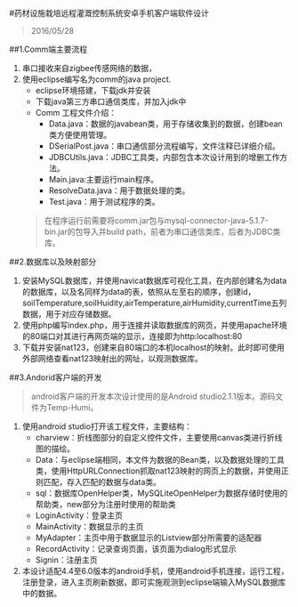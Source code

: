 #药材设施栽培远程灌溉控制系统安卓手机客户端软件设计
>2016/05/28

##1.Comm端主要流程	
1. 串口接收来自zigbee传感网络的数据，
2. 使用eclipse编写名为comm的java project.
	- eclipse环境搭建，下载jdk并安装
	- 下载java第三方串口通信类库，并加入jdk中
	- Comm 工程文件介绍：
		- Data.java：数据的javabean类，用于存储收集到的数据，创建bean类方便使用管理。
		- DSerialPost.java：串口通信部分流程编写，文件注释已详细介绍。
		- JDBCUtils.java：JDBC工具类，内部包含本次设计用到的增删工作方法。
		- Main.java:主要运行main程序。
		- ResolveData.java：用于数据处理的类。
		- Test.java：用于测试程序的类。
	> 在程序运行前需要将comm.jar包与mysql-connector-java-5.1.7-bin.jar的包导入并build path，前者为串口通信类库，后者为JDBC类库。

##2.数据库以及映射部分
1. 安装MySQL数据库，并使用navicat数据库可视化工具，在内部创建名为data的数据库，以及名同样为data的表，依照从左至右的顺序，创建id，soilTemperature,soilHuidity,airTemperature,airHumidity,currentTime五列数据，用于对应存储数据。
2. 使用php编写index.php，用于连接并读取数据库的网页，并使用apache环境的80端口对其进行再网页端的显示，连接即为http:localhost:80
3. 下载并安装nat123，创建来自80端口的本机localhost的映射。此时即可使用外部网络查看nat123映射出的网址，以观测数据库。

##3.Andorid客户端的开发
>android客户端的开发本次设计使用的是Android studio2.1.1版本。源码文件为Temp-Humi。

1. 使用android studio打开该工程文件，主要结构：
	- charview：折线图部分的自定义控件文件，主要使用canvas类进行折线图的描绘。
	- Data：与eclipse端相同，本文件为数据的Bean类，以及数据处理的工具类，使用HttpURLConnection抓取nat123映射的网页上的数据，并使用正则匹配，存入匹配的数据与data类。
	- sql：数据库OpenHelper类，MySQLiteOpenHelper为数据存储时使用的帮助类，new部分为注册时使用的帮助类
	- LoginActivity：登录主页
	- MainActivity：数据显示的主页
	- MyAdapter：主页中用于数据显示的Listview部分所需要的适配器
	- RecordActivity：记录查询页面，该页面为dialog形式显示
	- Signin：注册主页
2. 本设计适配4.4至6.0版本的android手机，使用android手机连接，运行工程，注册登录，进入主页刷新数据，即可实施观测到eclipse端输入MySQL数据库中的数据。

  

